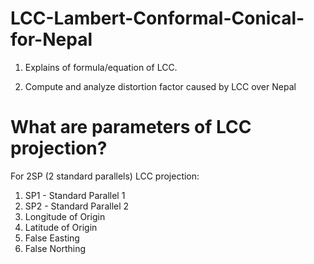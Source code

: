 # LCC-Lambert-Conformal-Conical-for-Nepal

1. Explains of formula/equation of LCC.

2. Compute and analyze distortion factor caused by LCC over Nepal

# What are parameters of LCC projection?
For 2SP (2 standard parallels) LCC projection:
1. SP1 - Standard Parallel 1
2. SP2 - Standard Parallel 2
3. Longitude of Origin
4. Latitude of Origin
6. False Easting
7. False Northing

